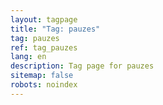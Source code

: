 ```yaml
---
layout: tagpage
title: "Tag: pauzes"
tag: pauzes
ref: tag_pauzes
lang: en
description: Tag page for pauzes
sitemap: false
robots: noindex
---
```


